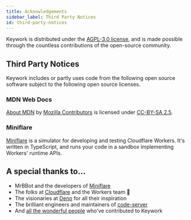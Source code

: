 ```yaml
---
title: Acknowledgements
sidebar_label: Third Party Notices
id: third-party-notices
---
```


Keywork is distributed under the [AGPL-3.0 license](https://www.gnu.org/licenses/agpl-3.0.html),
and is made possible through the countless contributions of the open-source community.

## Third Party Notices

Keywork includes or partly uses code from the following open source software
subject to the following open source licenses.

### MDN Web Docs

[About MDN](/en-US/docs/MDN/About) by [Mozilla Contributors](/en-US/docs/MDN/About/contributors.txt) is licensed under [CC-BY-SA 2.5](https://creativecommons.org/licenses/by-sa/2.5/).

### Miniflare

[Miniflare](https://miniflare.dev/) is a simulator for developing and testing Cloudflare Workers.
It's written in TypeScript, and runs your code in a sandbox implementing Workers' runtime APIs.

## A special thanks to...

- MrBBot and the developers of [Miniflare](https://miniflare.dev/)
- The folks at [Cloudflare](https://cloudflare.com) and the Workers team 💞
- The visionaries at [Deno](https://deno.land) for all their inspiration
- The brilliant engineers and maintainers of [code-server](https://github.com/coder/code-server)
- And [all the wonderful people](https://github.com/nirrius/keywork/graphs/contributors) who've contributed to Keywork
